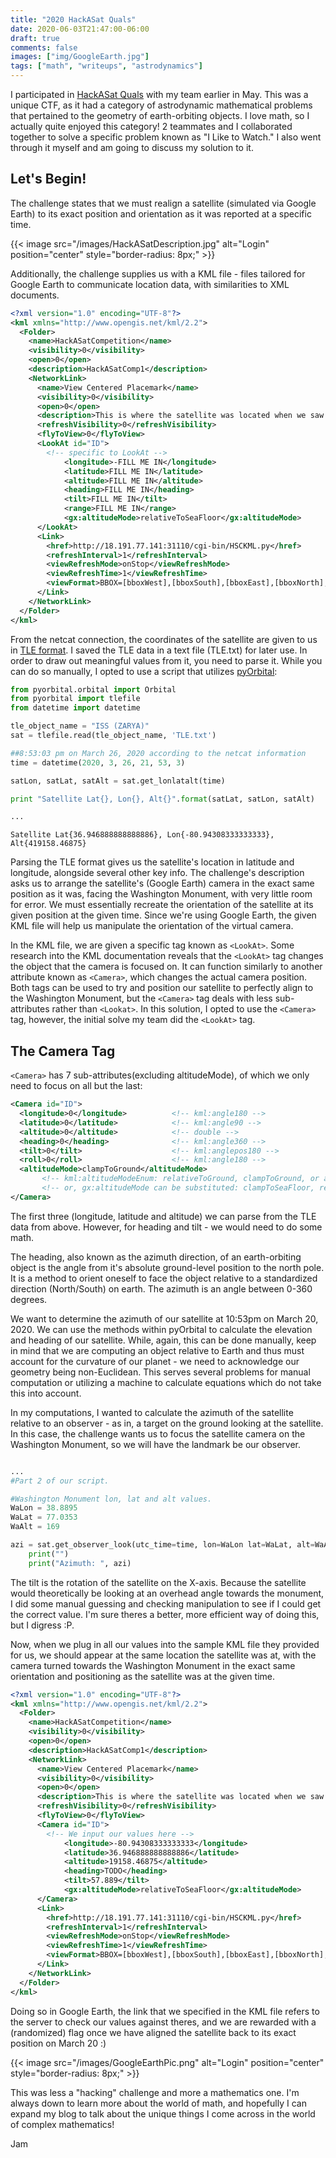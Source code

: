 ```yaml
---
title: "2020 HackASat Quals"
date: 2020-06-03T21:47:00-06:00
draft: true
comments: false
images: ["img/GoogleEarth.jpg"]
tags: ["math", "writeups", "astrodynamics"]
---
```



I participated in [HackASat Quals](https://www.hackasat.com/) with my team earlier in May. This was a unique CTF, as it had a category of astrodynamic mathematical problems that pertained to the geometry of earth-orbiting objects. I love math, so I actually quite enjoyed this category! 2 teammates and I collaborated together to solve a specific problem known as "I Like to Watch." I also went through it myself and am going to discuss my solution to it. 

## Let's Begin! 
The challenge states that we must realign a satellite (simulated via Google Earth) to its exact position and orientation as it was reported at a specific time.

{{< image src="/images/HackASatDescription.jpg" alt="Login" position="center" style="border-radius: 8px;" >}}


Additionally, the challenge supplies us with a KML file - files tailored for Google Earth to communicate location data, with similarities to XML documents.

```xml
<?xml version="1.0" encoding="UTF-8"?>
<kml xmlns="http://www.opengis.net/kml/2.2">
  <Folder>
    <name>HackASatCompetition</name>
    <visibility>0</visibility>
    <open>0</open>
    <description>HackASatComp1</description>
    <NetworkLink>
      <name>View Centered Placemark</name>
      <visibility>0</visibility>
      <open>0</open>
      <description>This is where the satellite was located when we saw it.</description>
      <refreshVisibility>0</refreshVisibility>
      <flyToView>0</flyToView>
      <LookAt id="ID">
        <!-- specific to LookAt -->
			<longitude>-FILL ME IN</longitude>
			<latitude>FILL ME IN</latitude>
			<altitude>FILL ME IN</altitude>
			<heading>FILL ME IN</heading>
			<tilt>FILL ME IN</tilt>
			<range>FILL ME IN</range>
			<gx:altitudeMode>relativeToSeaFloor</gx:altitudeMode>
      </LookAt>
      <Link>
        <href>http://18.191.77.141:31110/cgi-bin/HSCKML.py</href>
        <refreshInterval>1</refreshInterval>
        <viewRefreshMode>onStop</viewRefreshMode>
        <viewRefreshTime>1</viewRefreshTime>
        <viewFormat>BBOX=[bboxWest],[bboxSouth],[bboxEast],[bboxNorth];CAMERA=[lookatLon],[lookatLat],[lookatRange],[lookatTilt],[lookatHeading];VIEW=[horizFov],[vertFov],[horizPixels],[vertPixels],[terrainEnabled]</viewFormat>
      </Link>
    </NetworkLink>
  </Folder>
</kml>

```

From the netcat connection, the coordinates of the satellite are given to us in [TLE format](https://en.wikipedia.org/wiki/Two-line_element_set). I saved the TLE data in a text file (TLE.txt) for later use. In order to draw out meaningful values from it, you need to parse it. While you can do so manually, I opted to use a script that utilizes [pyOrbital](https://pyorbital.readthedocs.io/en/latest/#):

```python
from pyorbital.orbital import Orbital
from pyorbital import tlefile
from datetime import datetime

tle_object_name = "ISS (ZARYA)"
sat = tlefile.read(tle_object_name, 'TLE.txt')

##8:53:03 pm on March 26, 2020 according to the netcat information
time = datetime(2020, 3, 26, 21, 53, 3)

satLon, satLat, satAlt = sat.get_lonlatalt(time)

print "Satellite Lat{}, Lon{}, Alt{}".format(satLat, satLon, satAlt)

...

```

```
Satellite Lat{36.946888888888886}, Lon{-80.94308333333333}, Alt{419158.46875}
```

Parsing the TLE format gives us the satellite's location in latitude and longitude, alongside several other key info. The challenge's description asks us to arrange the satellite's (Google Earth) camera in the exact same position as it was, facing the Washington Monument, with very little room for error. We must essentially recreate the orientation of the satellite at its given position at the given time. Since we're using Google Earth, the given KML file will help us manipulate the orientation of the virtual camera. 

In the KML file, we are given a specific tag known as ``<LookAt>``. Some research into the KML documentation reveals that the ``<LookAt>`` tag changes the object that the camera is focused on. It can function similarly to another attribute known as ``<Camera>``, which changes the actual camera position. Both tags can be used to try and position our satellite to perfectly align to the Washington Monument, but the ``<Camera>`` tag deals with less sub-attributes rather than ``<Lookat>``. In this solution, I opted to use the ``<Camera>`` tag, however, the initial solve my team did the ``<LookAt>`` tag. 

## The Camera Tag

``<Camera>`` has 7 sub-attributes(excluding altitudeMode), of which we only need to focus on all but the last:

```xml
<Camera id="ID">    
  <longitude>0</longitude>          <!-- kml:angle180 -->     
  <latitude>0</latitude>            <!-- kml:angle90 -->    
  <altitude>0</altitude>            <!-- double -->    
  <heading>0</heading>              <!-- kml:angle360 -->    
  <tilt>0</tilt>                    <!-- kml:anglepos180 -->    
  <roll>0</roll>                    <!-- kml:angle180 -->    
  <altitudeMode>clampToGround</altitudeMode>
       <!-- kml:altitudeModeEnum: relativeToGround, clampToGround, or absolute -->  
       <!-- or, gx:altitudeMode can be substituted: clampToSeaFloor, relativeToSeaFloor -->
</Camera> 
```

The first three (longitude, latitude and altitude) we can parse from the TLE data from above. However, for heading and tilt - we would need to do some math. 

The heading, also known as the azimuth direction, of an earth-orbiting object is the angle from it's absolute ground-level position to the north pole. It is a method to orient oneself to face the object relative to a standardized direction (North/South) on earth. The azimuth is an angle between 0-360 degrees. 

We want to determine the azimuth of our satellite at 10:53pm on March 20, 2020. We can use the methods within pyOrbital to calculate the elevation and heading of our satellite. While, again, this can be done manually, keep in mind that we are computing an object relative to Earth and thus must account for the curvature of our planet - we need to acknowledge our geometry being non-Euclidean. This serves several problems for manual computation or utilizing a machine to calculate equations which do not take this into account. 

In my computations, I wanted to calculate the azimuth of the satellite relative to an observer - as in, a target on the ground looking at the satellite. In this case, the challenge wants us to focus the satellite camera on the Washington Monument, so we will have the landmark be our observer.

```python

...
#Part 2 of our script.

#Washington Monument lon, lat and alt values.
WaLon = 38.8895
WaLat = 77.0353
WaAlt = 169

azi = sat.get_observer_look(utc_time=time, lon=WaLon lat=WaLat, alt=WaAlt)
	print("")
	print("Azimuth:	", azi)
```

The tilt is the rotation of the satellite on the X-axis. Because the satellite would theoretically be looking at an overhead angle towards the monument, I did some manual guessing and checking manipulation to see if I could get the correct value. I'm sure theres a better, more efficient way of doing this, but I digress :P.

Now, when we plug in all our values into the sample KML file they provided for us, we should appear at the same location the satellite was at, with the camera turned towards the Washington Monument in the exact same orientation and positioning as the satellite was at the given time. 

```xml
<?xml version="1.0" encoding="UTF-8"?>
<kml xmlns="http://www.opengis.net/kml/2.2">
  <Folder>
    <name>HackASatCompetition</name>
    <visibility>0</visibility>
    <open>0</open>
    <description>HackASatComp1</description>
    <NetworkLink>
      <name>View Centered Placemark</name>
      <visibility>0</visibility>
      <open>0</open>
      <description>This is where the satellite was located when we saw it.</description>
      <refreshVisibility>0</refreshVisibility>
      <flyToView>0</flyToView>
      <Camera id="ID">
        <!-- We input our values here -->
			<longitude>-80.94308333333333</longitude>
			<latitude>36.946888888888886</latitude>
			<altitude>19158.46875</altitude>
			<heading>TODO</heading>
			<tilt>57.889</tilt>
			<gx:altitudeMode>relativeToSeaFloor</gx:altitudeMode>
      </Camera>
      <Link>
        <href>http://18.191.77.141:31110/cgi-bin/HSCKML.py</href>
        <refreshInterval>1</refreshInterval>
        <viewRefreshMode>onStop</viewRefreshMode>
        <viewRefreshTime>1</viewRefreshTime>
        <viewFormat>BBOX=[bboxWest],[bboxSouth],[bboxEast],[bboxNorth];CAMERA=[lookatLon],[lookatLat],[lookatRange],[lookatTilt],[lookatHeading];VIEW=[horizFov],[vertFov],[horizPixels],[vertPixels],[terrainEnabled]</viewFormat>
      </Link>
    </NetworkLink>
  </Folder>
</kml>

```

Doing so in Google Earth, the link that we specified in the KML file refers to the server to check our values against theres, and we are rewarded with a (randomized) flag once we have aligned the satellite back to its exact position on March 20 :) 

{{< image src="/images/GoogleEarthPic.png" alt="Login" position="center" style="border-radius: 8px;" >}}

This was less a "hacking" challenge and more a mathematics one. I'm always down to learn more about the world of math, and hopefully I can expand my blog to talk about the unique things I come across in the world of complex mathematics!

Jam
